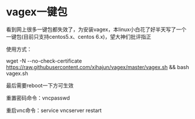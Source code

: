 # vagex一键包
看到网上很多一键包都失效了，为安装vagex，本linux小白花了好半天写了一个一键包(目前只支持centos5.x、centos 6.x)，望大神们批评指正

使用方式：

wget -N --no-check-certificate https://raw.githubusercontent.com/xihajun/vagex/master/vagex.sh && bash vagex.sh

最后需要reboot一下方可生效

重置密码命令：vncpasswd

重启vnc命令：service vncserver restart
